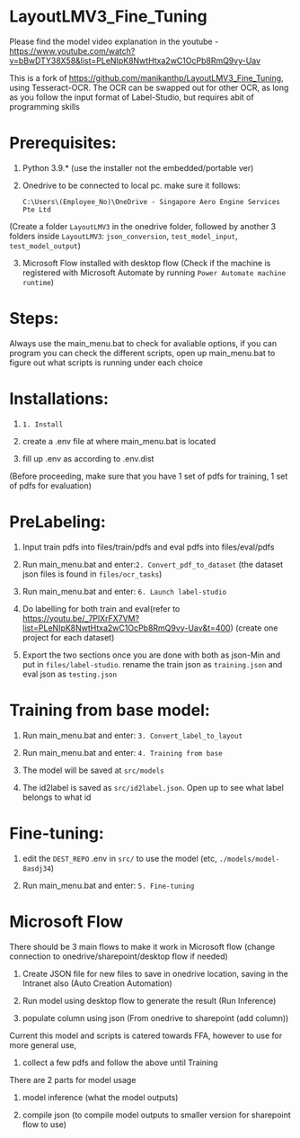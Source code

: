 # LayoutLMV3_Fine_Tuning


Please find the model video explanation in the youtube - https://www.youtube.com/watch?v=bBwDTY38X58&list=PLeNIpK8NwtHtxa2wC1OcPb8RmQ9vy-Uav

This is a fork of https://github.com/manikanthp/LayoutLMV3_Fine_Tuning, using Tesseract-OCR. 
The OCR can be swapped out for other OCR, as long as you follow the input format of Label-Studio, but requires abit of programming skills

# Prerequisites:

1. Python 3.9.* (use the installer not the embedded/portable ver)

2. Onedrive to be connected to local pc. make sure it follows:

    ```C:\Users\(Employee_No)\OneDrive - Singapore Aero Engine Services Pte Ltd```

(Create a folder ```LayoutLMV3``` in the onedrive folder, followed by another 3 folders inside ```LayoutLMV3```: ```json_conversion```, ```test_model_input```, ```test_model_output```)

3. Microsoft Flow installed with desktop flow (Check if the machine is registered with Microsoft Automate by running ```Power Automate machine runtime```)

# Steps:

Always use the main_menu.bat to check for avaliable options, if you can program you can check the different scripts, open up main_menu.bat to figure out what scripts is running under each choice

# Installations:

1. ```1. Install```

2. create a .env file at where main_menu.bat is located

3. fill up .env as according to .env.dist

(Before proceeding, make sure that you have 1 set of pdfs for training, 1 set of pdfs for evaluation)
# PreLabeling:

1. Input train pdfs into files/train/pdfs and eval pdfs into files/eval/pdfs

2. Run main_menu.bat and enter:```2. Convert_pdf_to_dataset``` (the dataset json files is found in ```files/ocr_tasks```)

3. Run main_menu.bat and enter: ```6. Launch label-studio```

4. Do labelling for both train and eval(refer to https://youtu.be/_7PlXrFX7VM?list=PLeNIpK8NwtHtxa2wC1OcPb8RmQ9vy-Uav&t=400)
(create one project for each dataset)

5. Export the two sections once you are done with both as json-Min and put in `files/label-studio`. rename the train json as `training.json` and eval json as `testing.json`


# Training from base model:

1. Run main_menu.bat and enter: ```3. Convert_label_to_layout```

2. Run main_menu.bat and enter: ```4. Training from base ```

3. The model will be saved at `src/models`

4. The id2label is saved as `src/id2label.json`. Open up to see what label belongs to what id

# Fine-tuning:

1. edit the `DEST_REPO` .env in `src/` to use the model (etc, ```./models/model-8asdj34```)

2. Run main_menu.bat and enter: ```5. Fine-tuning```


# Microsoft Flow

There should be 3 main flows to make it work in Microsoft flow
(change connection to onedrive/sharepoint/desktop flow if needed)

1. Create JSON file for new files to save in onedrive location, saving in the Intranet also (Auto Creation Automation)

2. Run model using desktop flow to generate the result (Run Inference)

3. populate column using json (From onedrive to sharepoint (add column))


Current this model and scripts is catered towards FFA, however to use for more general use,

1. collect a few pdfs and follow the above until Training

There are 2 parts for model usage

1. model inference (what the model outputs)

2. compile json (to compile model outputs to smaller version for sharepoint flow to use)